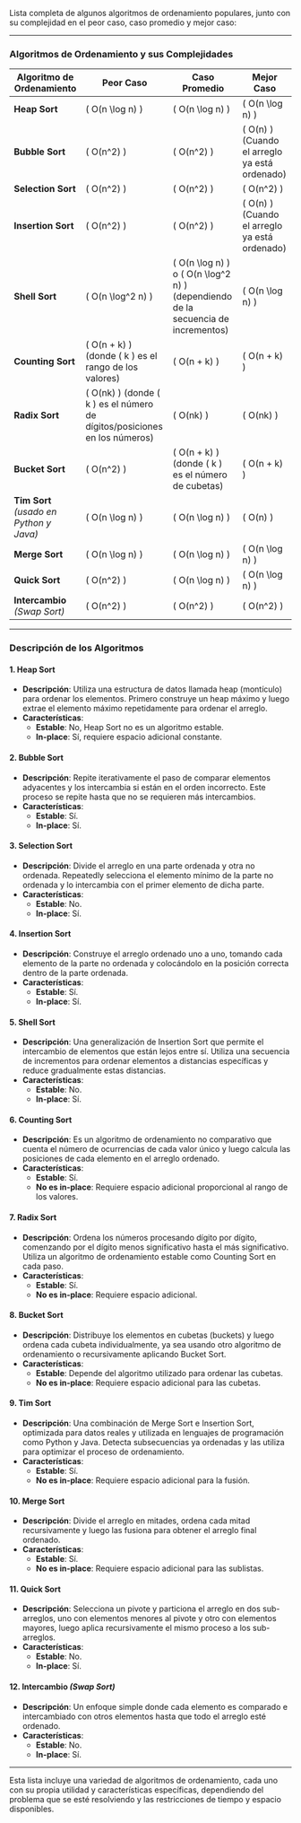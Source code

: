 Lista completa de algunos algoritmos de ordenamiento populares, junto con su complejidad en el peor caso, caso promedio y mejor caso:

---

### Algoritmos de Ordenamiento y sus Complejidades

| **Algoritmo de Ordenamiento**           | **Peor Caso**                                                                 | **Caso Promedio**                                                                    | **Mejor Caso**                                  |
| --------------------------------------- | ----------------------------------------------------------------------------- | ------------------------------------------------------------------------------------ | ----------------------------------------------- |
| **Heap Sort**                           | \( O(n \log n) \)                                                             | \( O(n \log n) \)                                                                    | \( O(n \log n) \)                               |
| **Bubble Sort**                         | \( O(n^2) \)                                                                  | \( O(n^2) \)                                                                         | \( O(n) \) (Cuando el arreglo ya está ordenado) |
| **Selection Sort**                      | \( O(n^2) \)                                                                  | \( O(n^2) \)                                                                         | \( O(n^2) \)                                    |
| **Insertion Sort**                      | \( O(n^2) \)                                                                  | \( O(n^2) \)                                                                         | \( O(n) \) (Cuando el arreglo ya está ordenado) |
| **Shell Sort**                          | \( O(n \log^2 n) \)                                                           | \( O(n \log n) \) o \( O(n \log^2 n) \) (dependiendo de la secuencia de incrementos) | \( O(n \log n) \)                               |
| **Counting Sort**                       | \( O(n + k) \) (donde \( k \) es el rango de los valores)                     | \( O(n + k) \)                                                                       | \( O(n + k) \)                                  |
| **Radix Sort**                          | \( O(nk) \) (donde \( k \) es el número de dígitos/posiciones en los números) | \( O(nk) \)                                                                          | \( O(nk) \)                                     |
| **Bucket Sort**                         | \( O(n^2) \)                                                                  | \( O(n + k) \) (donde \( k \) es el número de cubetas)                               | \( O(n + k) \)                                  |
| **Tim Sort** _(usado en Python y Java)_ | \( O(n \log n) \)                                                             | \( O(n \log n) \)                                                                    | \( O(n) \)                                      |
| **Merge Sort**                          | \( O(n \log n) \)                                                             | \( O(n \log n) \)                                                                    | \( O(n \log n) \)                               |
| **Quick Sort**                          | \( O(n^2) \)                                                                  | \( O(n \log n) \)                                                                    | \( O(n \log n) \)                               |
| **Intercambio** _(Swap Sort)_           | \( O(n^2) \)                                                                  | \( O(n^2) \)                                                                         | \( O(n^2) \)                                    |

---

### Descripción de los Algoritmos

#### 1. **Heap Sort**

- **Descripción**: Utiliza una estructura de datos llamada heap (montículo) para ordenar los elementos. Primero construye un heap máximo y luego extrae el elemento máximo repetidamente para ordenar el arreglo.
- **Características**:
  - **Estable**: No, Heap Sort no es un algoritmo estable.
  - **In-place**: Sí, requiere espacio adicional constante.

#### 2. **Bubble Sort**

- **Descripción**: Repite iterativamente el paso de comparar elementos adyacentes y los intercambia si están en el orden incorrecto. Este proceso se repite hasta que no se requieren más intercambios.
- **Características**:
  - **Estable**: Sí.
  - **In-place**: Sí.

#### 3. **Selection Sort**

- **Descripción**: Divide el arreglo en una parte ordenada y otra no ordenada. Repeatedly selecciona el elemento mínimo de la parte no ordenada y lo intercambia con el primer elemento de dicha parte.
- **Características**:
  - **Estable**: No.
  - **In-place**: Sí.

#### 4. **Insertion Sort**

- **Descripción**: Construye el arreglo ordenado uno a uno, tomando cada elemento de la parte no ordenada y colocándolo en la posición correcta dentro de la parte ordenada.
- **Características**:
  - **Estable**: Sí.
  - **In-place**: Sí.

#### 5. **Shell Sort**

- **Descripción**: Una generalización de Insertion Sort que permite el intercambio de elementos que están lejos entre sí. Utiliza una secuencia de incrementos para ordenar elementos a distancias específicas y reduce gradualmente estas distancias.
- **Características**:
  - **Estable**: No.
  - **In-place**: Sí.

#### 6. **Counting Sort**

- **Descripción**: Es un algoritmo de ordenamiento no comparativo que cuenta el número de ocurrencias de cada valor único y luego calcula las posiciones de cada elemento en el arreglo ordenado.
- **Características**:
  - **Estable**: Sí.
  - **No es in-place**: Requiere espacio adicional proporcional al rango de los valores.

#### 7. **Radix Sort**

- **Descripción**: Ordena los números procesando dígito por dígito, comenzando por el dígito menos significativo hasta el más significativo. Utiliza un algoritmo de ordenamiento estable como Counting Sort en cada paso.
- **Características**:
  - **Estable**: Sí.
  - **No es in-place**: Requiere espacio adicional.

#### 8. **Bucket Sort**

- **Descripción**: Distribuye los elementos en cubetas (buckets) y luego ordena cada cubeta individualmente, ya sea usando otro algoritmo de ordenamiento o recursivamente aplicando Bucket Sort.
- **Características**:
  - **Estable**: Depende del algoritmo utilizado para ordenar las cubetas.
  - **No es in-place**: Requiere espacio adicional para las cubetas.

#### 9. **Tim Sort**

- **Descripción**: Una combinación de Merge Sort e Insertion Sort, optimizada para datos reales y utilizada en lenguajes de programación como Python y Java. Detecta subsecuencias ya ordenadas y las utiliza para optimizar el proceso de ordenamiento.
- **Características**:
  - **Estable**: Sí.
  - **No es in-place**: Requiere espacio adicional para la fusión.

#### 10. **Merge Sort**

- **Descripción**: Divide el arreglo en mitades, ordena cada mitad recursivamente y luego las fusiona para obtener el arreglo final ordenado.
- **Características**:
  - **Estable**: Sí.
  - **No es in-place**: Requiere espacio adicional para las sublistas.

#### 11. **Quick Sort**

- **Descripción**: Selecciona un pivote y particiona el arreglo en dos sub-arreglos, uno con elementos menores al pivote y otro con elementos mayores, luego aplica recursivamente el mismo proceso a los sub-arreglos.
- **Características**:
  - **Estable**: No.
  - **In-place**: Sí.

#### 12. **Intercambio** _(Swap Sort)_

- **Descripción**: Un enfoque simple donde cada elemento es comparado e intercambiado con otros elementos hasta que todo el arreglo esté ordenado.
- **Características**:
  - **Estable**: No.
  - **In-place**: Sí.

---

Esta lista incluye una variedad de algoritmos de ordenamiento, cada uno con su propia utilidad y características específicas, dependiendo del problema que se esté resolviendo y las restricciones de tiempo y espacio disponibles.
